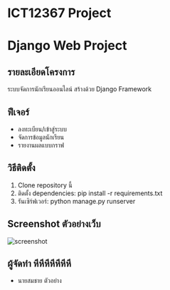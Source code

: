 # ICT12367 Project
# Django Web Project

## รายละเอียดโครงการ
ระบบจัดการนักเรียนออนไลน์ สร้างด้วย Django Framework

## ฟีเจอร์
- ลงทะเบียน/เข้าสู่ระบบ
- จัดการข้อมูลนักเรียน
- รายงานผลแบบกราฟ

## วิธีติดตั้ง
1. Clone repository นี้
2. ติดตั้ง dependencies: pip install -r requirements.txt
3. รันเซิร์ฟเวอร์: python manage.py runserver

## Screenshot ตัวอย่างเว็บ
![screenshot](screenshots/homepage.png)

## ผู้จัดทำ หีหีหีหีหีหีหี
- นายสมชาย ตัวอย่าง


